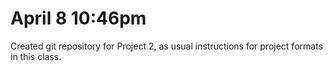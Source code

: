 # April 8 10:46pm

Created git repository for Project 2, as usual instructions for project formats in this class.